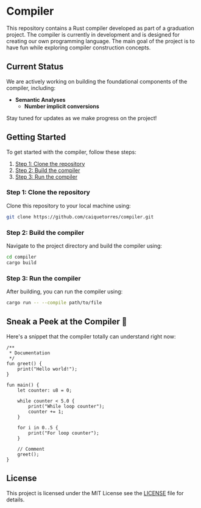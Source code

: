 # Compiler

This repository contains a Rust compiler developed as part of a graduation project. The compiler is currently in development and is designed for creating our own programming language. The main goal of the project is to have fun while exploring compiler construction concepts.

## Current Status

We are actively working on building the foundational components of the compiler, including:

-   **Semantic Analyses**
    -   **Number implicit conversions**

Stay tuned for updates as we make progress on the project!

## Getting Started

To get started with the compiler, follow these steps:

1. [Step 1: Clone the repository](#step-1-clone-the-repository)
2. [Step 2: Build the compiler](#step-2-build-the-compiler)
3. [Step 3: Run the compiler](#step-3-run-the-compiler)

### Step 1: Clone the repository

Clone this repository to your local machine using:

```bash
git clone https://github.com/caiquetorres/compiler.git
```

### Step 2: Build the compiler

Navigate to the project directory and build the compiler using:

```bash
cd compiler
cargo build
```

### Step 3: Run the compiler

After building, you can run the compiler using:

```bash
cargo run -- --compile path/to/file
```

## Sneak a Peek at the Compiler 🚀

Here's a snippet that the compiler totally can understand right now:

```x
/**
 * Documentation
 */
fun greet() {
    print("Hello world!");
}

fun main() {
    let counter: u8 = 0;

    while counter < 5.0 {
        print("While loop counter");
        counter += 1;
    }

    for i in 0..5 {
        print("For loop counter");
    }

    // Comment
    greet();
}
```

## License

This project is licensed under the MIT License see the [LICENSE](LICENSE) file for details.
